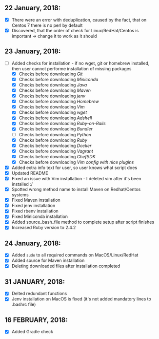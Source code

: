 ## 22 January, 2018:
- [x] There were an error with deduplication, caused by the fact, that on Centos 7 there is no perl by default
- [x] Discovered, that the order of check for Linux/RedHat/Centos is important -> change it to work as it should

## 23 January, 2018:
- [ ] Added checks for installation - if no wget, git or homebrew installed, then user cannot performe installation of missing packages
  - [x] Checks before downloading _Git_
  - [x] Checks before downloading _Miniconda_
  - [x] Checks before downloading _Java_
  - [x] Checks before downloading _Maven_
  - [x] Checks before downloading _jenv_
  - [x] Checks before downloading _Homebrew_
  - [x] Checks before downloading _Vim_
  - [x] Checks before downloading _wget_
  - [x] Checks before downloading _Adshell_
  - [x] Checks before downloading _Ruby-on-Rails_
  - [x] Checks before downloading _Bundler_
  - [ ] Checks before downloading _Python_
  - [x] Checks before downloading _Ruby_
  - [x] Checks before downloading _Docker_
  - [x] Checks before downloading _Vagrant_
  - [x] Checks before downloading _ChefSDK_
  - [x] Checks before downloading _Vim config with nice plugins_
- [x] Added extra info text for user, so user knows what script does
- [x] Updated README
- [x] Fixed an issue with Vim installation - I deleted vim after it's been installed :/
- [x] Spotted wrong method name to install Maven on Redhat/Centos systems
- [x] Fixed Maven installation
- [x] Fixed jenv installation
- [x] Fixed rbenv installation
- [x] Fixed Miniconda installation
- [x] Added source_bash_file method to complete setup after script finishes
- [x] Increased Ruby version to 2.4.2

## 24 January, 2018:
- [x] Added `sudo` to all required commands on MacOS/Linux/RedHat
- [x] Added source for Maven installation
- [x] Deleting downloaded files after installation completed

## 31 JANUARY, 2018:
- [x] Delted redundant functions
- [x] Jenv installation on MacOS is fixed (it's not added mandatory lines to .bashrc file)

## 16 FEBRUARY, 2018:
- [x] Added Gradle check
